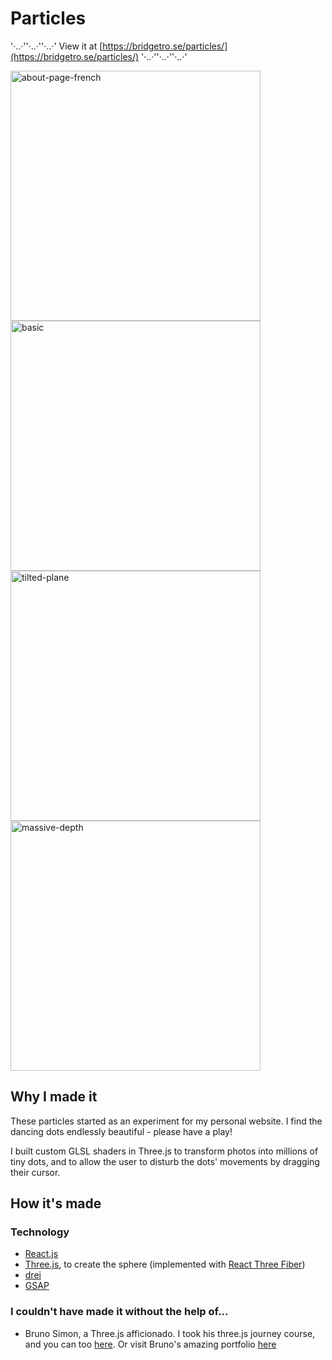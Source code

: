 # Particles

'·..·''·..·''·..·' View it at [https://bridgetro.se/particles/](https://bridgetro.se/particles/) '·..·''·..·''·..·'

<p float="left">
  <img alt="about-page-french" src="https://bridgetro.se/project-snapshots/particles/particles-2-small-particle-size.png" width='400'/>
  <img alt='basic' src="https://bridgetro.se/project-snapshots/particles/particles-1-basic.png" width='400' />
  <img alt="tilted-plane" src="https://bridgetro.se/project-snapshots/particles/particles-4-tilted-plane.png" width='400'/>
  <img alt="massive-depth" src="https://bridgetro.se/project-snapshots/project-snapshots/particles/particles-5-massive-depth.png" width='400'/>
</p>

## Why I made it

These particles started as an experiment for my personal website. I find the dancing dots endlessly beautiful - please have a play!

I built custom GLSL shaders in Three.js to transform photos into millions of tiny dots, and to allow the user to disturb the dots' movements by dragging their cursor.

## How it's made

### Technology

* [React.js](https://reactjs.org/)
* [Three.js](https://threejs.org/), to create the sphere (implemented with [React Three Fiber](https://github.com/pmndrs/react-three-fiber)) 
* [drei](https://drei.pmnd.rs/)
* [GSAP](https://greensock.com/gsap/)

### I couldn't have made it without the help of...

* Bruno Simon, a Three.js afficionado. I took his three.js journey course, and you can too [here](https://threejs-journey.xyz/). Or visit Bruno's amazing portfolio [here](https://bruno-simon.com/)
